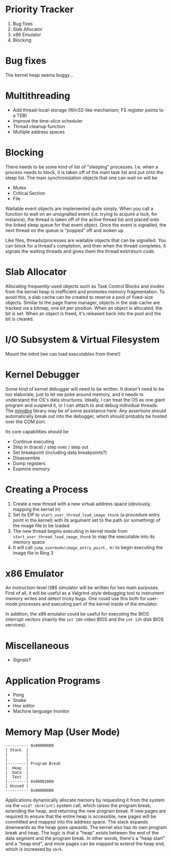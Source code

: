 # Priority Tracker
1. Bug fixes
2. Slab Allocator
3. x86 Emulator
4. Blocking

# Bug fixes
The kernel heap seems buggy...

# Multithreading
- Add thread-local-storage (Win32-like mechanism; FS register points to a TEB)
- Improve the time-slice scheduler
- Thread cleanup function
- Multiple address spaces

# Blocking
There needs to be some kind of list of "sleeping" processes. I.e. when a process needs to block, it is taken off of the main task list and put onto the sleep list. The main synchronization objects that one can wait on will be
- Mutex
- Critical Section
- File

Waitable event objects are implemented quite simply. When you call a function to wait on an unsignalled event (i.e. trying to acquire a lock, for instance), the thread is taken off of the active thread list and placed onto the linked sleep queue for that event object. Once the event is signalled, the next thread on the queue is "popped" off and woken up.

Like files, threads/processes are waitable objects that can be signalled. You can block for a thread's completion, and then when the thread completes, it signals the waiting threads and gives them the thread exit/return code.

# Slab Allocator
Allocating frequently-used objects such as Task Control Blocks and inodes from the kernel heap is inefficient and promotes memory fragmentation. To avoid this, a slab cache can be created to reserve a pool of fixed-size objects. Similar to the page frame manager, objects in the slab cache are tracked via a bitmap, one bit per position. When an object is allocated, the bit is set. When an object is freed, it's released back into the pool and the bit is cleared.

# I/O Subsystem & Virtual Filesystem
Mount the initrd (we can load executables from there!)

# Kernel Debugger
Some kind of kernel debugger will need to be written. It doesn't need to be too elaborate, just to let me poke around memory, and it needs to understand the OS's data structures. Ideally, I can treat the OS as one giant program and suspend it, or I can attach to and debug individual threads. The [minidbg](https://gitlab.com/bztsrc/minidbg) library may be of some assistance here. Any assertions should automatically break out into the debugger, which should probably be hosted over the COM port.

Its core capabilities should be
- Continue executing
- Step in (trace) / step over / step out
- Set breakpoint (including data breakpoints?)
- Disassemble
- Dump registers
- Examine memory

# Creating a Process
1. Create a new thread with a new virtual address space (obviously, mapping the kernel in)
2. Set its EIP to `start_user_thread_load_image_thunk` (a procedure entry point in the kernel) with its argument set to the path (or something) of the image file to be loaded 
3. The new thread begins executing in kernel mode from `start_user_thread_load_image_thunk` to map the executable into its memory space
4. It will call `jump_usermode(image_entry_point, 0)` to begin executing the image file in Ring 3

# x86 Emulator
An instruction-level i386 simulator will be written for two main purposes. First of all, it will be useful as a Valgrind-style debugging tool to instrument memory writes and detect tricky bugs. One could use this both for user-mode processes and executing part of the kernel inside of the emulator.

In addition, the x86 emulator could be useful for executing the BIOS interrupt vectors (mainly the ``int 10h`` video BIOS and the ``int 13h`` disk BIOS services).

# Miscellaneous
- Signals?

# Application Programs
- Pong
- Snake
- Hex editor
- Machine language monitor

# Memory Map (User Mode)
```
---------- 0x80000000
| Stack  |
|        |
|        |
|--------| Program Break
|  Heap  |
|  Data  |
|  Text  |
|--------| 0x00001000
| Unused |
---------- 0x00000000
```
Applications dynamically allocate memory by requesting it from the system via the `void* sbrk(int)` system call, which raises the program break, extending the heap, and returning the new program break. If new pages are required to ensure that the entire heap is accessible, new pages will be committed and mapped into the address space. The stack expands downwards as the heap goes upwards. The kernel also has its own program break and heap.
The logic is that a "heap" exists between the end of the data segment and the program break. In other words, there's a "heap start" and a "heap end", and more pages can be mapped to extend the heap end, which is increased by `sbrk`.